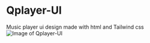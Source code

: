 # Qplayer-UI
Music player ui design made with html and Tailwind css
![Image of Qplayer-UI](https://s3.amazonaws.com/users.uploads/Screen+Shot+2020-03-04+at+02.37.54.png)
